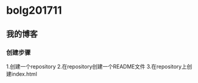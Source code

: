 # bolg201711
## 我的博客

### 创建步骤
1.创建一个repository
2.在repository创建一个README文件
3.在repository上创建index.html
